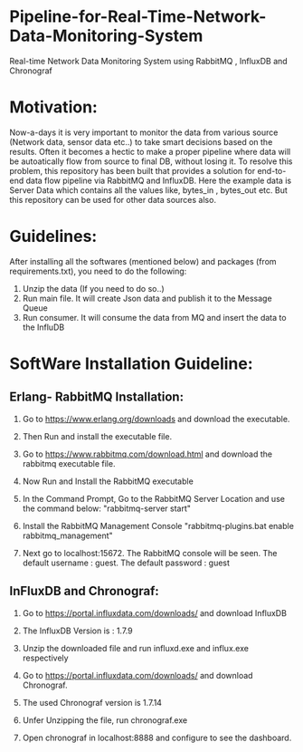 # Pipeline-for-Real-Time-Network-Data-Monitoring-System
Real-time Network Data Monitoring System using RabbitMQ , InfluxDB and Chronograf

# Motivation:
Now-a-days it is very important to monitor the data from various source (Network data, sensor data etc..) to take smart decisions based on the results. Often it becomes a hectic to make a proper pipeline where data will be autoatically flow from source to final DB, without losing it. 
To resolve this problem, this repository has been built that provides a solution for end-to-end data flow pipeline via RabbitMQ and InfluxDB. 
Here the example data is Server Data which contains all the values like, bytes_in , bytes_out etc. But this repository can be used for other data sources also.

# Guidelines:
After installing all the softwares (mentioned below) and packages (from requirements.txt), you need to do the following:
1) Unzip the data (If you need to do so..)
2) Run main file. It will create Json data and publish it to the Message Queue
3) Run consumer. It will consume the data from MQ and insert the data to the InfluDB


# SoftWare Installation Guideline:

Erlang- RabbitMQ Installation: 
-------------------------------


1) Go to https://www.erlang.org/downloads and download the executable.

2) Then Run and install the executable file.

3) Go to https://www.rabbitmq.com/download.html and download the rabbitmq executable file.

4) Now Run and Install the RabbitMQ executable

5) In the Command Prompt, Go to the RabbitMQ Server Location and use the command below:
   "rabbitmq-server start"

6) Install the RabbitMQ Management Console
   "rabbitmq-plugins.bat enable rabbitmq_management"

7) Next go to localhost:15672. The RabbitMQ console will be seen. 
   The default username : guest.
   The default password : guest


InFluxDB and Chronograf:
-------------------------

1) Go to https://portal.influxdata.com/downloads/ and download InfluxDB

2) The InfluxDB Version is : 1.7.9

3) Unzip the downloaded file and run influxd.exe and influx.exe respectively

4) Go to https://portal.influxdata.com/downloads/ and download Chronograf.

5) The used Chronograf version is 1.7.14

6) Unfer Unzipping the file, run chronograf.exe

7) Open chronograf in localhost:8888 and configure to see the dashboard. 

